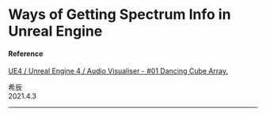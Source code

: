 # Ways of Getting Spectrum Info in Unreal Engine


#### Reference
[UE4 / Unreal Engine 4 / Audio Visualiser - #01 Dancing Cube Array.](https://www.youtube.com/watch?v=ix3oa7nB2VA)


希辰\
2021.4.3

***